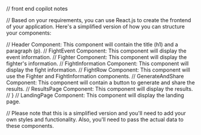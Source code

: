 //  front end copilot notes

// Based on your requirements, you can use React.js to create the frontend of your application. Here's a simplified version of how you can structure your components:

// Header Component: This component will contain the title (h1) and a paragraph (p).
// FightEvent Component: This component will display the event information.
// Fighter Component: This component will display the fighter's information.
// FightInformation Component: This component will display the fight information.
// FightRow Component: This component will use the Fighter and FightInformation components.
// GenerateAndShare Component: This component will contain a button to generate and share the results.
// ResultsPage Component: This component will display the results.
// }
// LandingPage Component: This component will display the landing page.

// Please note that this is a simplified version and you'll need to add your own styles and functionality. Also, you'll need to pass the actual data to these components.
